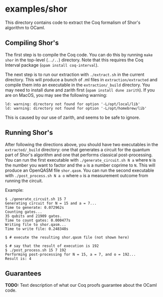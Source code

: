 # examples/shor

This directory contains code to extract the Coq formalism of Shor's algorithm to OCaml.

## Compiling Shor's

The first step is to compile the Coq code. You can do this by running `make shor` in the top-level (`../..`) directory. Note that this requires the Coq Interval package (`opam install coq-interval`).

The next step is to run our extraction with `./extract.sh` in the current directory. This will produce a bunch of .ml files in `extraction/extracted` and compile them into an executable in the `extraction/_build` directory. You may need to install dune and zarith first (`opam install dune zarith`). If you are on MacOS, you may see the following warning:
```
ld: warning: directory not found for option '-L/opt/local/lib'
ld: warning: directory not found for option '-L/opt/homebrew/lib'
```
This is caused by our use of zarith, and seems to be safe to ignore.

## Running Shor's

After following the directions above, you should have two executables in the `extracted/_build` directory: one that generates a circuit for the quantum part of Shor's algorithm and one that performs classical post-processing. You can run the first executable with `./generate_circuit.sh N a` where `N` is the number you want to factor and the `a` is a number coprime to `N`. This will produce an OpenQASM file `shor.qasm`. You can run the second executable with `./post_process.sh N a o` where `o` is a measurement outcome from running the circuit.

Example:
```
$ ./generate_circuit.sh 15 7
Generating circuit for N = 15 and a = 7...
Time to generate: 0.072962s
Counting gates...
35 qubits and 21909 gates.
Time to count gates: 0.000477s
Writing file to shor.qasm...
Time to write file: 0.248348s

$ # execute the resulting shor.qasm file (not shown here)

$ # say that the result of execution is 192
$ ./post_process.sh 15 7 192
Performing post-processing for N = 15, a = 7, and o = 192...
Result is: 4
```

## Guarantees

**TODO:** Text description of what our Coq proofs guarantee about the OCaml code.